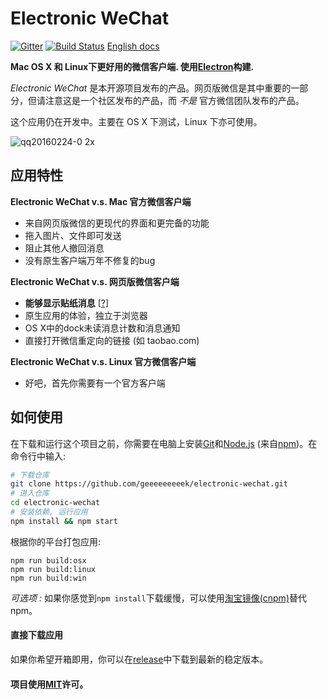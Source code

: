 # Electronic WeChat

[![Gitter](https://badges.gitter.im/geeeeeeeeek/electronic-wechat.svg)](https://gitter.im/geeeeeeeeek/electronic-wechat?utm_source=badge&utm_medium=badge&utm_campaign=pr-badge&utm_content=body_badge)  [![Build Status](https://travis-ci.org/geeeeeeeeek/electronic-wechat.svg?branch=master)](https://travis-ci.org/geeeeeeeeek/electronic-wechat)  [English docs](README.md)

**Mac OS X 和 Linux下更好用的微信客户端. 使用[Electron](https://github.com/atom/electron)构建.** 

*Electronic WeChat* 是本开源项目发布的产品。网页版微信是其中重要的一部分，但请注意这是一个社区发布的产品，而 *不是* 官方微信团队发布的产品。

这个应用仍在开发中。主要在 OS X 下测试，Linux 下亦可使用。

![qq20160224-0 2x](https://cloud.githubusercontent.com/assets/7262715/13275230/96b81776-daed-11e5-98ce-3ee3bd82082e.png)

## 应用特性

**Electronic WeChat v.s. Mac 官方微信客户端**

-  来自网页版微信的更现代的界面和更完备的功能
-  拖入图片、文件即可发送
-  阻止其他人撤回消息
-  没有原生客户端万年不修复的bug

**Electronic WeChat v.s. 网页版微信客户端**

- **能够显示贴纸消息** [[?]](https://github.com/geeeeeeeeek/electronic-wechat/issues/2)
- 原生应用的体验，独立于浏览器
- OS X中的dock未读消息计数和消息通知
- 直接打开微信重定向的链接 (如 taobao.com)

**Electronic WeChat v.s. Linux 官方微信客户端**

- 好吧，首先你需要有一个官方客户端

## 如何使用

在下载和运行这个项目之前，你需要在电脑上安装[Git](https://git-scm.com)和[Node.js](https://nodejs.org/en/download/) (来自[npm](https://www.npmjs.com/))。在命令行中输入:

``` bash
# 下载仓库
git clone https://github.com/geeeeeeeeek/electronic-wechat.git
# 进入仓库
cd electronic-wechat
# 安装依赖, 运行应用
npm install && npm start
```

根据你的平台打包应用:

``` shell
npm run build:osx
npm run build:linux
npm run build:win
```

*可选项 :* 如果你感觉到`npm install`下载缓慢，可以使用[淘宝镜像(cnpm)](http://npm.taobao.org/)替代npm。

#### 直接下载应用

如果你希望开箱即用，你可以在[release](https://github.com/geeeeeeeeek/electronic-wechat/releases)中下载到最新的稳定版本。

#### 项目使用[MIT](LICENSE.md)许可。